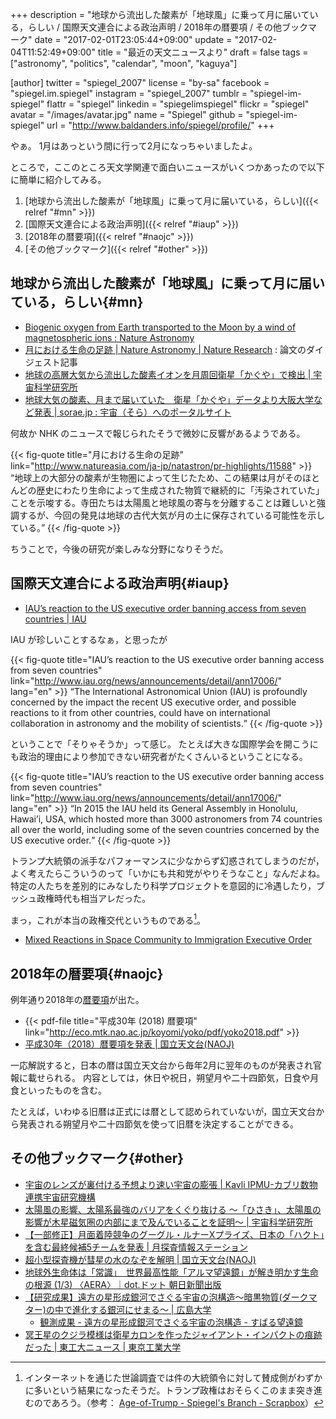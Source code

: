 +++
description = "地球から流出した酸素が「地球風」に乗って月に届いている，らしい / 国際天文連合による政治声明 / 2018年の暦要項 / その他ブックマーク"
date = "2017-02-01T23:05:44+09:00"
update = "2017-02-04T11:52:49+09:00"
title = "最近の天文ニュースより"
draft = false
tags = ["astronomy", "politics", "calendar", "moon", "kaguya"]

[author]
  twitter = "spiegel_2007"
  license = "by-sa"
  facebook = "spiegel.im.spiegel"
  instagram = "spiegel_2007"
  tumblr = "spiegel-im-spiegel"
  flattr = "spiegel"
  linkedin = "spiegelimspiegel"
  flickr = "spiegel"
  avatar = "/images/avatar.jpg"
  name = "Spiegel"
  github = "spiegel-im-spiegel"
  url = "http://www.baldanders.info/spiegel/profile/"
+++

やぁ。
1月はあっという間に行って2月になっちゃいましたよ。

ところで，ここのところ天文学関連で面白いニュースがいくつかあったので以下に簡単に紹介してみる。

1. [地球から流出した酸素が「地球風」に乗って月に届いている，らしい]({{< relref "#mn" >}})
1. [国際天文連合による政治声明]({{< relref "#iaup" >}})
1. [2018年の暦要項]({{< relref "#naojc" >}})
1. [その他ブックマーク]({{< relref "#other" >}})

## 地球から流出した酸素が「地球風」に乗って月に届いている，らしい{#mn}

- [Biogenic oxygen from Earth transported to the Moon by a wind of magnetospheric ions : Nature Astronomy](http://www.nature.com/articles/s41550-016-0026)
- [月における生命の足跡 | Nature Astronomy | Nature Research](http://www.natureasia.com/ja-jp/natastron/pr-highlights/11588) : 論文のダイジェスト記事
- [地球の高層大気から流出した酸素イオンを月周回衛星「かぐや」で検出 | 宇宙科学研究所](http://www.isas.jaxa.jp/topics/000838.html)
- [地球大気の酸素、月まで届いていた　衛星「かぐや」データより大阪大学など発表 | sorae.jp : 宇宙（そら）へのポータルサイト](http://sorae.jp/030201/2017_01_31_oxy.html)

何故か NHK のニュースで報じられたそうで微妙に反響があるようである。

{{< fig-quote title="月における生命の足跡" link="http://www.natureasia.com/ja-jp/natastron/pr-highlights/11588" >}}
<q>地球上の大部分の酸素が生物圏によって生じたため、この結果は月がそのほとんどの歴史にわたり生命によって生成された物質で継続的に「汚染されていた」ことを示唆する。寺田たちは太陽風と地球風の寄与を分離することは難しいと強調するが、今回の発見は地球の古代大気が月の土に保存されている可能性を示している。</q>
{{< /fig-quote >}}

ちうことで，今後の研究が楽しみな分野になりそうだ。

## 国際天文連合による政治声明{#iaup}

- [IAU’s reaction to the US executive order banning access from seven countries | IAU](http://www.iau.org/news/announcements/detail/ann17006/)

IAU が珍しいことするなぁ，と思ったが

{{< fig-quote title="IAU’s reaction to the US executive order banning access from seven countries" link="http://www.iau.org/news/announcements/detail/ann17006/" lang="en" >}}
<q>The International Astronomical Union (IAU) is profoundly concerned by the impact the recent US executive order, and possible reactions to it from other countries, could have on international collaboration in astronomy and the mobility of scientists.</q>
{{< /fig-quote >}}

ということで「そりゃそうか」って感じ。
たとえば大きな国際学会を開こうにも政治的理由により参加できない研究者がたくさんいるということになる。

{{< fig-quote title="IAU’s reaction to the US executive order banning access from seven countries" link="http://www.iau.org/news/announcements/detail/ann17006/" lang="en" >}}
<q>In 2015 the IAU held its General Assembly in Honolulu, Hawai’i, USA, which hosted more than 3000 astronomers from 74 countries all over the world, including some of the seven countries concerned by the US executive order.</q>
{{< /fig-quote >}}

トランプ大統領の派手なパフォーマンスに少なからず幻惑されてしまうのだが，よく考えたらこういうのって「いかにも共和党がやりそうなこと」なんだよね。
特定の人たちを差別的にみなしたり科学プロジェクトを意図的に冷遇したり，ブッシュ政権時代も相当アレだった。

まっ，これが本当の政権交代というものである[^a]。

[^a]: インターネットを通じた世論調査では件の大統領令に対して賛成側がわずかに多いという結果になったそうだ。トランプ政権はおそらくこのまま突き進むのであろう。（参考： [Age-of-Trump - Spiegel's Branch - Scrapbox](https://scrapbox.io/spiegel-branch/Age-of-Trump)）

- [Mixed Reactions in Space Community to Immigration Executive Order](http://www.space.com/35575-trump-immigration-order-space-community-reaction.html)

## 2018年の暦要項{#naojc}

例年通り2018年の[暦要項](http://eco.mtk.nao.ac.jp/koyomi/yoko/ "暦要項 - 国立天文台暦計算室")が出た。

- {{< pdf-file title="平成30年 (2018) 暦要項" link="http://eco.mtk.nao.ac.jp/koyomi/yoko/pdf/yoko2018.pdf" >}}
- [平成30年（2018）暦要項を発表 | 国立天文台(NAOJ)](http://www.nao.ac.jp/news/topics/2017/20170201-rekiyoko.html)

一応解説すると，日本の暦は国立天文台から毎年2月に翌年のものが発表され官報に載せられる。
内容としては，休日や祝日，朔望月や二十四節気，日食や月食といったものを含む。

たとえば，いわゆる旧暦は正式には暦として認められていないが，国立天文台から発表される朔望月や二十四節気を使って旧暦を決定することができる。

## その他ブックマーク{#other}

- [宇宙のレンズが裏付ける予想より速い宇宙の膨張 | Kavli IPMU-カブリ数物連携宇宙研究機構](http://www.ipmu.jp/ja/20170127-H0LiCOW-H0)
- [太陽風の影響、太陽系最強のバリアをくぐり抜ける 〜「ひさき」、太陽風の影響が木星磁気圏の内部にまで及んでいることを証明〜 | 宇宙科学研究所](http://www.isas.jaxa.jp/topics/000832.html)
- [【一部修正】月面着陸競争のグーグル・ルナーXプライズ、日本の「ハクト」を含む最終候補5チームを発表 | 月探査情報ステーション](http://moonstation.jp/blog/lunarexp/hakuto/hakuto-selected-as-five-final-finalists-for-google-lunar-x-prize)
- [超小型探査機が彗星の水のなぞを解明 | 国立天文台(NAOJ)](http://www.nao.ac.jp/news/science/2017/20170124-procyon.html)
- [地球外生命体は「常識」　世界最高性能「アルマ望遠鏡」が解き明かす生命の根源 (1/3) 〈AERA〉｜dot.ドット 朝日新聞出版](https://dot.asahi.com/aera/2017012600195.html)
- [【研究成果】遠方の星形成銀河でさぐる宇宙の泡構造～暗黒物質(ダークマター)の中で進化する銀河にせまる～ | 広島大学](https://www.hiroshima-u.ac.jp/news/37496)
    - [観測成果 - 遠方の星形成銀河でさぐる宇宙の泡構造 - すばる望遠鏡](http://subarutelescope.org/Pressrelease/2017/01/30/j_index.html)
- [冥王星のクジラ模様は衛星カロンを作ったジャイアント・インパクトの痕跡だった | 東工大ニュース | 東京工業大学](http://www.titech.ac.jp/news/2017/037319.html)
